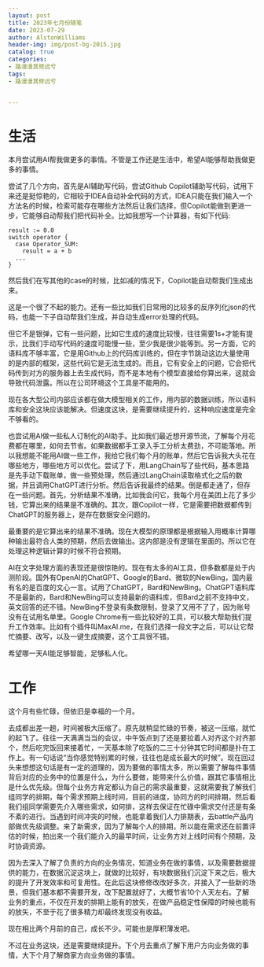 ```yaml
---
layout: post
title: 2023年七月份随笔
date: 2023-07-29
author: AlstonWilliams
header-img: img/post-bg-2015.jpg
catalog: true
categories:
- 路漫漫其修远兮
tags:
- 路漫漫其修远兮


---
```


# 生活

本月尝试用AI帮我做更多的事情。不管是工作还是生活中，希望AI能够帮助我做更多的事情。

尝试了几个方向，首先是AI辅助写代码，尝试Github Copilot辅助写代码，试用下来还是挺惊艳的，它相较于IDEA自动补全代码的方式，IDEA只能在我们输入一个方法名的时候，检索可能存在哪些方法然后让我们选择，但Copilot能做到更进一步，它能够自动帮我们把代码补全。比如我想写一个计算器，有如下代码:

````
result := 0.0
switch operator {
  case Operator_SUM:
    result = a + b
  ...
}
````

然后我们在写其他的case的时候，比如减的情况下，Copilot能自动帮我们生成出来。

这是一个很了不起的能力。还有一些比如我们日常用的比较多的反序列化json的代码，也能一下子自动帮我们生成，并自动生成error处理的代码。

但它不是银弹，它有一些问题，比如它生成的速度比较慢，往往需要1s+才能有提示，比我们手动写代码的速度可能慢一些，至少我是很少能等到。另一方面，它的语料库不够丰富，它是用Github上的代码库训练的，但在字节跳动这边大量使用的是内部的框架，这些代码它是无法生成的。而且，它有安全上的问题，它会把代码传到对方的服务器上去生成代码，而不是本地有个模型直接给你算出来，这就会导致代码泄露。所以在公司环境这个工具是不能用的。

现在各大型公司内部应该都在做大模型相关的工作，用内部的数据训练，所以语料库和安全这块应该能解决。但速度这块，是需要继续提升的，这种响应速度是完全不够看的。

也尝试用AI做一些私人订制化的AI助手。比如我们最近想开源节流，了解每个月花费都在哪里，如何去节省。如果数据都手工录入手工分析太费劲，不可能落地。所以我想能不能用AI做一些工作，我给它我们每个月的账单，然后它告诉我大头花在哪些地方，哪些地方可以优化。尝试了下，用LangChain写了些代码，基本思路是先手动下载账单，做一些预处理，然后通过LangChain读取格式化之后的数据，并且调用ChatGPT进行分析。然后告诉我最终的结果。倒是都走通了，但存在一些问题。首先，分析结果不准确，比如我会问它，我每个月在美团上花了多少钱，它算出来的结果是不准确的。其次，跟Copilot一样，它是需要把数据都传到ChatGPT的服务器上，是存在数据安全问题的。

最重要的是它算出来的结果不准确。现在大模型的原理都是根据输入用概率计算哪种输出最符合人类的预期，然后去做输出。这内部是没有逻辑在里面的。所以它在处理这种逻辑计算的时候不符合预期。

AI在文字处理方面的表现还是很惊艳的。现在有太多的AI工具，但多数都是处于内测阶段。国外有OpenAI的ChatGPT、Google的Bard、微软的NewBing，国内最有名的是百度的文心一言。试用了ChatGPT，Bard和NewBing。ChatGPT语料库不是最新的，Bard和NewBing可以支持最新的语料库，但Bard之前不支持中文，英文回答的还不错。NewBing不登录有条数限制，登录了又用不了了，因为账号没有在试用名单里。Google Chrome有一些比较好的工具，可以极大帮助我们提升工作效率。比如有个插件叫MaxAI.me，在我们选择一段文字之后，可以让它帮忙摘要、改写，以及一键生成摘要，这个工具很不错。

希望哪一天AI能足够智能，足够私人化。

# 工作

这个月有些忙碌，但依旧是幸福的一个月。

去成都出差一趟，时间被极大压缩了。原先就稍显忙碌的节奏，被这一压缩，就忙的起飞了。往往一天满满当当的会议，中午饭点到了还是要拉着人对齐这个对齐那个，然后吃完饭回来接着忙，一天基本除了吃饭的二三十分钟其它时间都是扑在工作上。有一句话说“当你感觉特别累的时候，往往也是成长最大的时候”。现在回过头来想想这句话是有一定的道理的，因为要做的事情太多，所以需要了解每件事情背后对应的业务中的位置是什么，为什么要做，能带来什么价值，跟其它事情相比是什么优先级。但每个业务方肯定都认为自己的需求最重要，这就需要我了解我们组同学的排期，每个需求预期上线时间，目前的进度，协同方的时间排期，然后看我们组同学需要先介入哪些需求，如何排，这样去保证在忙碌中需求交付还是有条不紊的进行。当遇到时间冲突的时候，也能拿着我们人力排期表，去battle产品内部做优先级调整。来了新需求，因为了解每个人的排期，所以能在需求还在前置评估的时候，拍出来一个我们能介入的最早时间，让业务方对上线时间有个预期，及时协调资源。

因为去深入了解了负责的方向的业务情况，知道业务在做的事情，以及需要数据提供的能力，在数据沉淀这块上，就做的比较好，有块数据我们沉淀下来之后，极大的提升了开发效率和可复用性。在此后这块修修改改好多次，并接入了一些新的场景，但我们基本都不需要开发，改下配置就好了，大概节省10个人天左右。了解业务的重点，不仅在开发的排期上能有的放矢，在做产品稳定性保障的时候也能有的放矢，不至于花了很多精力却最终发现没有收益。

现在相比两个月前的自己，成长不少。可能也是厚积薄发吧。

不过在业务这块，还是需要继续提升。下个月去重点了解下用户方向业务做的事情，大下个月了解商家方向业务做的事情。




